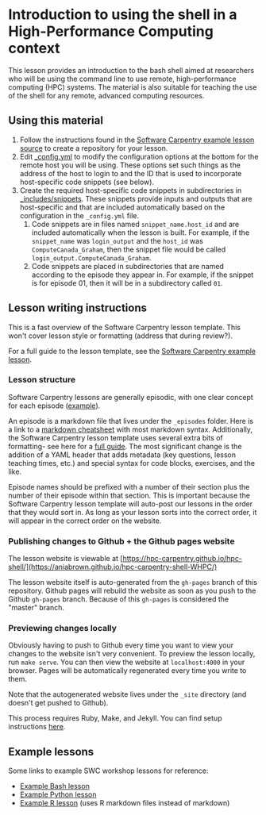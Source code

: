 # Introduction to using the shell in a High-Performance Computing context

This lesson provides an introduction to the bash shell aimed at researchers who will be using
the command line to use remote, high-performance computing (HPC) systems. The material is also
suitable for teaching the use of the shell for any remote, advanced computing resources.


## Using this material

1. Follow the instructions found in the [Software Carpentry example lesson source](https://github.com/carpentries/lesson-example/)
   to create a repository for your lesson.
2. Edit [_config.yml](_config.yml) to modify the configuration options at the bottom for the
   remote host you will be using. These options set such things as the address of the host
   to login to and the ID that is used to incorporate host-specific code snippets (see below).
3. Create the required host-specific code snippets in subdirectories in
   [_includes/snippets](_includes/snippets). These snippets provide inputs and outputs that 
   are host-specific and that are included automatically based on the configuration in the 
   `_config.yml` file.
   1. Code snippets are in files named `snippet_name.host_id` and are included automatically
      when the lesson is built. For example, if the `snippet_name` was `login_output` and the
     `host_id` was `ComputeCanada_Graham`, then the snippet file would be called
     `login_output.ComputeCanada_Graham`.
   2. Code snippets are placed in subdirectories that are named according to the episode they
      appear in. For example, if the snippet is for episode 01, then it will be in a 
      subdirectory called `01`.


## Lesson writing instructions

This is a fast overview of the Software Carpentry lesson template. This won't cover lesson style or
formatting (address that during review?).

For a full guide to the lesson template, see the
[Software Carpentry example lesson](http://swcarpentry.github.io/lesson-example/).

### Lesson structure

Software Carpentry lessons are generally episodic, with one clear concept for each episode
([example](http://swcarpentry.github.io/r-novice-gapminder/)).

An episode is a markdown file that lives under the `_episodes` folder. Here is a link to a
[markdown cheatsheet](https://github.com/adam-p/markdown-here/wiki/Markdown-Cheatsheet) with most
markdown syntax. Additionally, the Software Carpentry lesson template uses several extra bits of
formatting- see here for a [full guide](http://swcarpentry.github.io/lesson-example/04-formatting/).
The most significant change is the addition of a YAML header that adds metadata (key questions,
lesson teaching times, etc.) and special syntax for code blocks, exercises, and the like.

Episode names should be prefixed with a number of their section plus the number of their episode
within that section. This is important because the Software Carpentry lesson template will auto-post
our lessons in the order that they would sort in. As long as your lesson sorts into the correct
order, it will appear in the correct order on the website.

### Publishing changes to Github + the Github pages website

The lesson website is viewable at
[https://hpc-carpentry.github.io/hpc-shell/](https://aniabrown.github.io/hpc-carpentry-shell-WHPC/)

The lesson website itself is auto-generated from the `gh-pages` branch of this repository. Github
pages will rebuild the website as soon as you push to the Github `gh-pages` branch. Because of this
`gh-pages` is considered the "master" branch.

### Previewing changes locally

Obviously having to push to Github every time you want to view your changes to the website isn't
very convenient. To preview the lesson locally, run `make serve`. You can then view the website at
`localhost:4000` in your browser. Pages will be automatically regenerated every time you write to
them.

Note that the autogenerated website lives under the `_site` directory (and doesn't get pushed to
Github).

This process requires Ruby, Make, and Jekyll. You can find setup instructions
[here](http://swcarpentry.github.io/lesson-example/setup/).

## Example lessons

Some links to example SWC workshop lessons for reference:

* [Example Bash lesson](https://github.com/swcarpentry/shell-novice)
* [Example Python lesson](https://github.com/swcarpentry/python-novice-inflammation)
* [Example R lesson](https://github.com/swcarpentry/r-novice-gapminder) (uses R markdown files
  instead of markdown)


